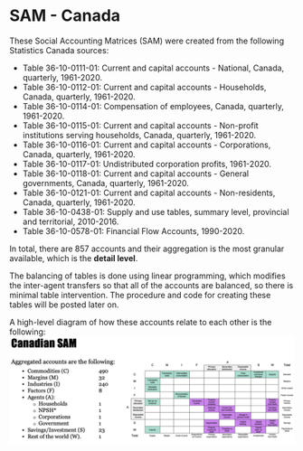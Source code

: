 # SAM - Canada #
These Social Accounting Matrices (SAM) were created from the following Statistics Canada sources:
* Table 36-10-0111-01: Current and capital accounts - National, Canada, quarterly, 1961-2020.
* Table 36-10-0112-01: Current and capital accounts - Households, Canada, quarterly, 1961-2020.
* Table 36-10-0114-01: Compensation of employees, Canada, quarterly, 1961-2020.
* Table 36-10-0115-01: Current and capital accounts - Non-profit institutions serving households, Canada, quarterly, 1961-2020.
* Table 36-10-0116-01: Current and capital accounts - Corporations, Canada, quarterly, 1961-2020.
* Table 36-10-0117-01: Undistributed corporation profits, 1961-2020.
* Table 36-10-0118-01: Current and capital accounts - General governments, Canada, quarterly, 1961-2020.
* Table 36-10-0121-01: Current and capital accounts - Non-residents, Canada, quarterly, 1961-2020.
* Table 36-10-0438-01: Supply and use tables, summary level, provincial and territorial, 2010-2016.
* Table 36-10-0578-01: Financial Flow Accounts, 1990-2020.

In total, there are 857 accounts and their aggregation is the most granular available, which is the **detail level**.

The balancing of tables is done using linear programming, which modifies the inter-agent transfers so that all of the accounts are balanced, so there is minimal table intervention. The procedure and code for creating these tables will be posted later on.

A high-level diagram of how these accounts relate to each other is the following:
![image](https://github.com/jorge-antares/SAMCanada/blob/main/img/diagram.png?raw=true)
